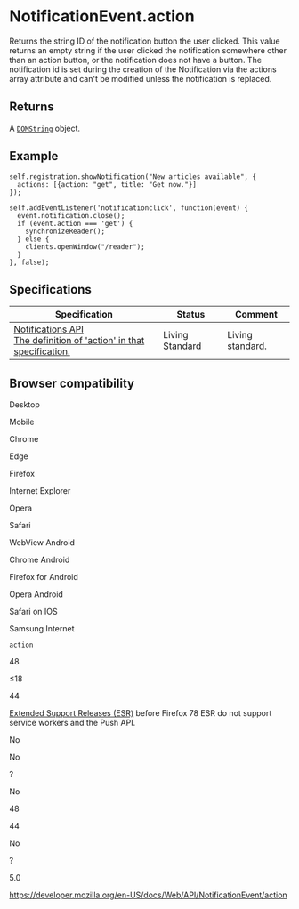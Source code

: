# NotificationEvent.action

Returns the string ID of the notification button the user clicked. This value returns an empty string if the user clicked the notification somewhere other than an action button, or the notification does not have a button. The notification id is set during the creation of the Notification via the actions array attribute and can't be modified unless the notification is replaced.

## Returns

A [`DOMString`](../domstring) object.

## Example

    self.registration.showNotification("New articles available", {
      actions: [{action: "get", title: "Get now."}]
    });

    self.addEventListener('notificationclick', function(event) {
      event.notification.close();
      if (event.action === 'get') {
        synchronizeReader();
      } else {
        clients.openWindow("/reader");
      }
    }, false);

## Specifications

<table><thead><tr class="header"><th>Specification</th><th>Status</th><th>Comment</th></tr></thead><tbody><tr class="odd"><td><a href="https://notifications.spec.whatwg.org/#dom-notification-actions">Notifications API<br />
<span class="small">The definition of 'action' in that specification.</span></a></td><td><span class="spec-living">Living Standard</span></td><td>Living standard.</td></tr></tbody></table>

## Browser compatibility

Desktop

Mobile

Chrome

Edge

Firefox

Internet Explorer

Opera

Safari

WebView Android

Chrome Android

Firefox for Android

Opera Android

Safari on IOS

Samsung Internet

`action`

48

≤18

44

[Extended Support Releases (ESR)](https://www.mozilla.org/en-US/firefox/organizations/) before Firefox 78 ESR do not support service workers and the Push API.

No

No

?

No

48

44

No

?

5.0

<a href="https://developer.mozilla.org/en-US/docs/Web/API/NotificationEvent/action" class="_attribution-link">https://developer.mozilla.org/en-US/docs/Web/API/NotificationEvent/action</a>
